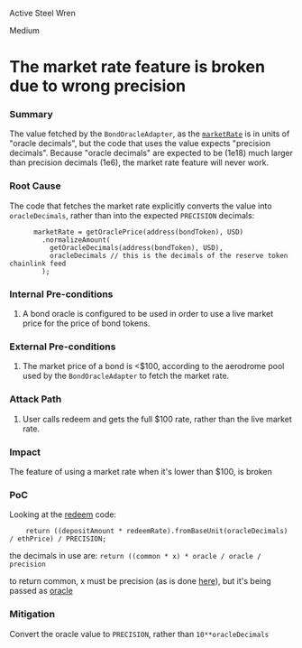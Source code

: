 Active Steel Wren

Medium

# The market rate feature is broken due to wrong precision

### Summary

The value fetched by the `BondOracleAdapter`, as the [`marketRate`](https://github.com/sherlock-audit/2024-12-plaza-finance/blob/main/plaza-evm/src/Pool.sol#L446-L450) is in units of "oracle decimals", but the code that uses the value expects "precision decimals". Because "oracle decimals" are expected to be (1e18) much larger than precision decimals (1e6), the market rate feature will never work.

### Root Cause

The code that fetches the market rate explicitly converts the value into `oracleDecimals`, rather than into the expected `PRECISION` decimals:
```solidity
      marketRate = getOraclePrice(address(bondToken), USD)
        .normalizeAmount(
          getOracleDecimals(address(bondToken), USD), 
          oracleDecimals // this is the decimals of the reserve token chainlink feed
        );
```

### Internal Pre-conditions

1. A bond oracle is configured to be used in order to use a live market price for the price of bond tokens.


### External Pre-conditions

1. The market price of a bond is <$100, according to the aerodrome pool used by the `BondOracleAdapter` to fetch the market rate.

### Attack Path

1. User calls redeem and gets the full $100 rate, rather than the live market rate.

### Impact

The feature of using a market rate when it's lower than $100, is broken

### PoC

Looking at the [redeem](https://github.com/sherlock-audit/2024-12-plaza-finance/blob/main/plaza-evm/src/Pool.sol#L510-L524) code:
```solidity
    return ((depositAmount * redeemRate).fromBaseUnit(oracleDecimals) / ethPrice) / PRECISION;
```

the decimals in use are:
`return ((common * x) * oracle / oracle / precision`

to return common, x must be precision (as is done [here](https://github.com/sherlock-audit/2024-12-plaza-finance/blob/main/plaza-evm/src/Pool.sol#L516)), but it's being passed as [oracle](https://github.com/sherlock-audit/2024-12-plaza-finance/blob/main/plaza-evm/src/Pool.sol#L446-L450)


### Mitigation

Convert the oracle value to `PRECISION`, rather than `10**oracleDecimals`